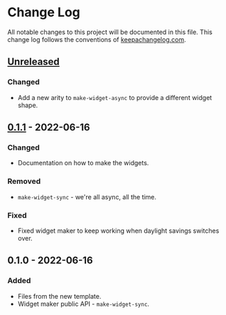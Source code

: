 # Change Log
All notable changes to this project will be documented in this file. This change log follows the conventions of [keepachangelog.com](http://keepachangelog.com/).

## [Unreleased]
### Changed
- Add a new arity to `make-widget-async` to provide a different widget shape.

## [0.1.1] - 2022-06-16
### Changed
- Documentation on how to make the widgets.

### Removed
- `make-widget-sync` - we're all async, all the time.

### Fixed
- Fixed widget maker to keep working when daylight savings switches over.

## 0.1.0 - 2022-06-16
### Added
- Files from the new template.
- Widget maker public API - `make-widget-sync`.

[Unreleased]: https://sourcehost.site/your-name/counterpoint/compare/0.1.1...HEAD
[0.1.1]: https://sourcehost.site/your-name/counterpoint/compare/0.1.0...0.1.1
